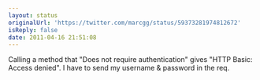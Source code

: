 ```yaml
---
layout: status
originalUrl: 'https://twitter.com/marcgg/status/59373281974812672'
isReply: false
date: 2011-04-16 21:51:08
---
```


Calling a method that "Does not require authentication" gives "HTTP Basic: Access denied". I have to send my username & password in the req.
